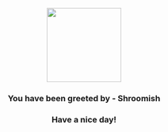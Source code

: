 <p align="center">
            <img src="https://raw.githubusercontent.com/PokeAPI/sprites/master/sprites/pokemon/285.png" width="150" height="150">
          </p>
          <h3 align="center">You have been greeted by - <b>Shroomish</b></h3>
          <h3 align="center">Have a nice day!</h3>
        